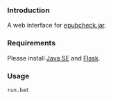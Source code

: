 ### Introduction

A web interface for [epubcheck.jar](https://github.com/idpf/epubcheck).

### Requirements

Please install [Java SE](https://www.oracle.com/technetwork/java/javase/downloads/index.html) and [Flask](http://flask.pocoo.org/).

### Usage

```
run.bat
```